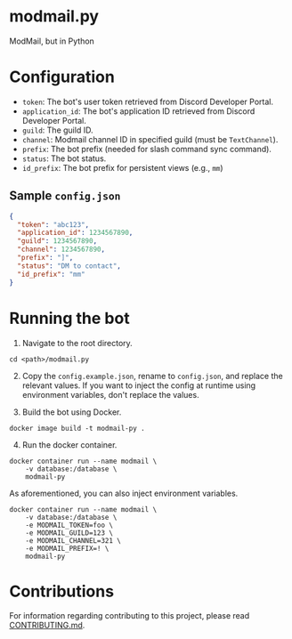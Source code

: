 # modmail.py

ModMail, but in Python

# Configuration

- `token`: The bot's user token retrieved from Discord Developer Portal.
- `application_id`: The bot's application ID retrieved from Discord Developer Portal.
- `guild`: The guild ID.
- `channel`: Modmail channel ID in specified guild (must be `TextChannel`).
- `prefix`: The bot prefix (needed for slash command sync command).
- `status`: The bot status.
- `id_prefix`: The bot prefix for persistent views (e.g., `mm`)

## Sample `config.json`

```json
{
  "token": "abc123",
  "application_id": 1234567890,
  "guild": 1234567890,
  "channel": 1234567890,
  "prefix": "]",
  "status": "DM to contact",
  "id_prefix": "mm"
}
```

# Running the bot

1. Navigate to the root directory.

```
cd <path>/modmail.py
```

2. Copy the `config.example.json`, rename to `config.json`, and replace the relevant values.
   If you want to inject the config at runtime using environment variables, don't replace the values.

3. Build the bot using Docker.

```
docker image build -t modmail-py .
```

4. Run the docker container.

```
docker container run --name modmail \
    -v database:/database \
    modmail-py
```

As aforementioned, you can also inject environment variables.

```
docker container run --name modmail \
    -v database:/database \
    -e MODMAIL_TOKEN=foo \
    -e MODMAIL_GUILD=123 \
    -e MODMAIL_CHANNEL=321 \
    -e MODMAIL_PREFIX=! \
    modmail-py
```

# Contributions

For information regarding contributing to this project, please read [CONTRIBUTING.md](CONTRIBUTING.md).
